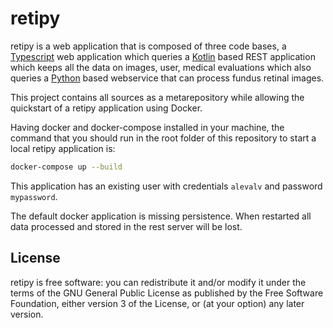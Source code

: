 retipy
======

retipy is a web application that is composed of three code bases, a
[Typescript](https://github.com/alevalv/retipy-react) web application which queries a
[Kotlin](https://github.com/alevalv/retipy-rest) based REST application which keeps all the
data on images, user, medical evaluations which also queries a
[Python](https://github.com/alevalv/retipy-python) based webservice that can process fundus
retinal images.

This project contains all sources as a metarepository while allowing the quickstart of a retipy
application using Docker.

Having docker and docker-compose installed in your machine, the command that you should run 
in the root folder of this repository to start a local retipy application is:

```sh
docker-compose up --build
```

This application has an existing user with credentials `alevalv` and password `mypassword`.

The default docker application is missing persistence. When restarted all data processed and stored
in the rest server will be lost.

License
-------

retipy is free software: you can redistribute it and/or modify
it under the terms of the GNU General Public License as published by
the Free Software Foundation, either version 3 of the License, or
(at your option) any later version.

